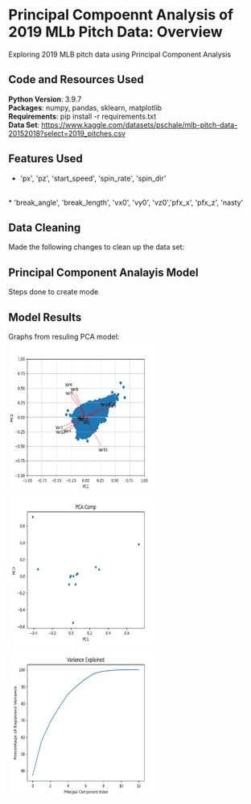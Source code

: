 # Principal Compoennt Analysis of 2019 MLb Pitch Data: Overview
Exploring 2019 MLB pitch data using Principal Component Analysis  


## Code and Resources Used

**Python Version**: 3.9.7
<br>
**Packages**: numpy, pandas, sklearn, matplotlib
<br>
**Requirements**: pip install -r requirements.txt
<br>
**Data Set**: https://www.kaggle.com/datasets/pschale/mlb-pitch-data-20152018?select=2019_pitches.csv

## Features Used

*   'px', 'pz', 'start_speed', 'spin_rate', 'spin_dir'
  <br>
*   'break_angle', 'break_length', 'vx0', 'vy0', 'vz0','pfx_x', 'pfx_z', 'nasty'

## Data Cleaning

Made the following changes to clean up the data set:

## Principal Component Analayis Model

Steps done to create mode

## Model Results

Graphs from resuling PCA model:
<br>
<img src="https://github.com/LiamMcCarrick/PCA-Pitch-Data/blob/main/Biplot.png" width="300" height="300">
<br>
<img src="https://github.com/LiamMcCarrick/PCA-Pitch-Data/blob/main/PCA_Comp.png" width="300" height="300">
<br>
<img src="https://github.com/LiamMcCarrick/PCA-Pitch-Data/blob/main/Variance_Explained.png" width="300" height="300">
<br>